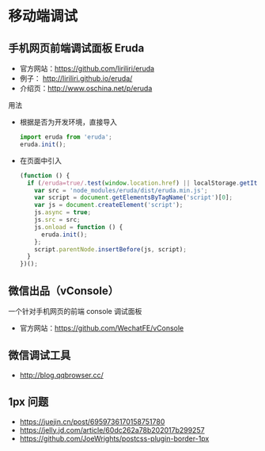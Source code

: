 # 移动端调试

## 手机网页前端调试面板 Eruda

* 官方网站：<https://github.com/liriliri/eruda>
* 例子： <http://liriliri.github.io/eruda/>
* 介绍页：<http://www.oschina.net/p/eruda>

用法

* 根据是否为开发环境，直接导入

  ```javascript
  import eruda from 'eruda';
  eruda.init();
  ```

* 在页面中引入

  ```javascript
  (function () {
    if (/eruda=true/.test(window.location.href) || localStorage.getItem('active-eruda') === 'true'){
      var src = 'node_modules/eruda/dist/eruda.min.js';
      var script = document.getElementsByTagName('script')[0];
      var js = document.createElement('script');
      js.async = true;
      js.src = src;
      js.onload = function () {
        eruda.init();
      };
      script.parentNode.insertBefore(js, script);
    }
  })();
  ```

## 微信出品（vConsole）

一个针对手机网页的前端 console 调试面板

* 官方网站：<https://github.com/WechatFE/vConsole>

## 微信调试工具

* <http://blog.qqbrowser.cc/>

## 1px 问题

* <https://juejin.cn/post/6959736170158751780>
* <https://jelly.jd.com/article/60dc262a78b202017b299257>
* <https://github.com/JoeWrights/postcss-plugin-border-1px>
